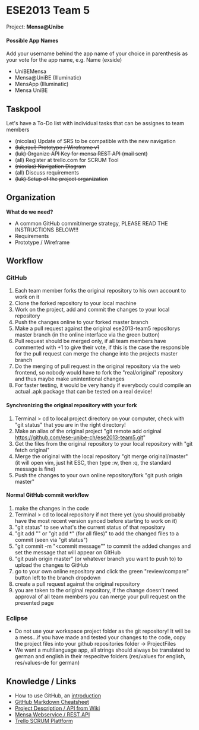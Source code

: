 # ESE2013 Team 5

Project: **Mensa@Unibe**

#### Possible App Names

Add your username behind the app name of your choice in parenthesis as your vote for the app name, e.g. Name (exside)

- UniBEMensa
- Mensa@UniBE (Illuminatic)
- MensApp (Illuminatic)
- Mensa UniBE



## Taskpool

Let's have a To-Do list with individual tasks that can be assignes to team members
- (nicolas) Update of SRS to be compatible with the new navigation
- ~~(luk,raul) Prototype / Wireframe v1~~
- ~~(luk) Organize API Key for mensa REST API (mail sent)~~
- (all) Register at trello.com for SCRUM Tool
- ~~(nicolas) Navigation Diagram~~
- (all) Discuss requirements
- ~~(luk) Setup of the project organization~~


## Organization

**What do we need?**

- A common GitHub commit/merge strategy, PLEASE READ THE INSTRUCTIONS BELOW!!!
- Requirements
- Prototype / Wireframe


## Workflow

### GitHub
1. Each team member forks the original repository to his own account to work on it
2. Clone the forked repository to your local machine
3. Work on the project, add and commit the changes to your local repository
4. Push the changes online to your forked master branch
5. Make a pull request against the original ese2013-team5 repositorys master branch (in the online interface via the green button)
6. Pull request should be merged only, if all team members have commented with +1 to give their vote, if this is the case the responsible for the pull request can merge the change into the projects master branch
7. Do the merging of pull request in the original repository via the web frontend, so nobody would have to fork the "real/original" repository and thus maybe make unintentional changes
8. For faster testing, it would be very handy if everybody could compile an actual .apk package that can be tested on a real device!

#### Synchronizing the original repository with your fork
1. Terminal > cd to local project directory on your computer, check with "git status" that you are in the right directory!
2. Make an alias of the original project "git remote add original https://github.com/ese-unibe-ch/ese2013-team5.git"
3. Get the files from the original repository to your local repository with "git fetch original"
4. Merge the original with the local repository "git merge original/master" (it will open vim, just hit ESC, then type :w, then :q, the standard message is fine)
5. Push the changes to your own online repository/fork "git push origin master"

#### Normal GitHub commit workflow
1. make the changes in the code
2. Terminal > cd to local repository if not there yet (you should probably have the most recent version synced before starting to work on it)
3. "git status" to see what's the current status of that repository
4. "git add <file>"" or "git add *" (for all files)" to add the changed files to a commit (seen via "git status")
5. "git commit -m "<commit message"" to commit the added changes and set the message that will appear on GitHub
6. "git push origin master" (or whatever branch you want to push to) to upload the changes to GitHub
7. go to your own online repository and click the green "review/compare" button left to the branch dropdown
8. create a pull request against the original repository
9. you are taken to the original repository, if the change doesn't need approval of all team members you can merge your pull request on the presented page

### Eclipse
- Do not use your workspace project folder as the git repository! It will be a mess...if you have made and tested your changes to the code, copy the project files into your github repositories folder -> ProjectFiles
- We want a multilanguage app, all strings should always be translated to german and english in their respecitve folders (res/values for english, res/values-de for german)

## Knowledge / Links

- How to use GitHub, an [introduction](http://rogerdudler.github.io/git-guide/index.de.html)
- [GitHub Markdown Cheatsheet](https://github.com/adam-p/markdown-here/wiki/Markdown-Cheatsheet)
- [Project Description / API from Wiki](https://github.com/ese-unibe-ch/ese2013-wiki/wiki/Project-Mensa@Unibe)
- [Mensa Webservice / REST API](https://github.com/lexruee/Mensa-Webservice)
- [Trello SCRUM Plattform](https://trello.com/b/pS8FuRWx/team-5-mensa-unibe)
